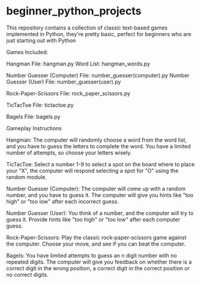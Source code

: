 # beginner_python_projects

This repository contains a collection of classic text-based games implemented in Python, they're pretty basic, perfect for beginners who are just starting out with Python

Games Included:

Hangman
File: hangman.py
Word List: hangman_words.py

Number Guesser (Computer)
File: number_guesser(computer).py
Number Guesser (User)
File: number_guesser(user).py

Rock-Paper-Scissors
File: rock_paper_scissors.py

TicTacToe
File: tictactoe.py

Bagels
File: bagels.py

Gameplay Instructions

Hangman:
The computer will randomly choose a word from the word list, and you have to guess the letters to complete the word. You have a limited number of attempts, so choose your letters wisely.

TicTacToe:
Select a number 1-9 to select a spot on the board where to place your "X", the computer will respond selecting a spot for "O" using the random module.

Number Guesser (Computer):
The computer will come up with a random number, and you have to guess it. The computer will give you hints like "too high" or "too low" after each incorrect guess.

Number Guesser (User):
You think of a number, and the computer will try to guess it. Provide hints like "too high" or "too low" after each computer guess.

Rock-Paper-Scissors:
Play the classic rock-paper-scissors game against the computer. Choose your move, and see if you can beat the computer.

Bagels:
You have limited attempts to guess an n digit number with no repeated digits. The computer will give you feedback on whether there is a correct digit in the wrong position, a correct digit in the correct position or no correct digits.
